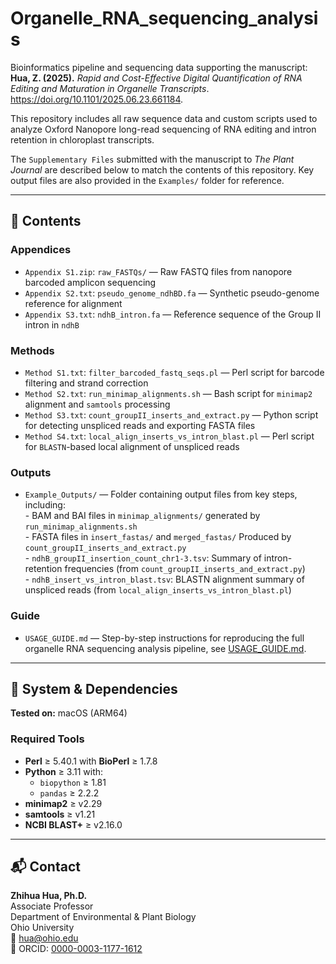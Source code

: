 # Organelle_RNA_sequencing_analysis

Bioinformatics pipeline and sequencing data supporting the manuscript:  
**Hua, Z. (2025).** *Rapid and Cost-Effective Digital Quantification of RNA Editing and Maturation in Organelle Transcripts*. https://doi.org/10.1101/2025.06.23.661184.

This repository includes all raw sequence data and custom scripts used to analyze Oxford Nanopore long-read sequencing of RNA editing and intron retention in chloroplast transcripts.

The `Supplementary Files` submitted with the manuscript to *The Plant Journal* are described below to match the contents of this repository. Key output files are also provided in the `Examples/` folder for reference.  

---

## 📁 Contents

### Appendices  
- `Appendix S1.zip`: `raw_FASTQs/` — Raw FASTQ files from nanopore barcoded amplicon sequencing  
- `Appendix S2.txt`: `pseudo_genome_ndhBD.fa` — Synthetic pseudo-genome reference for alignment  
- `Appendix S3.txt`: `ndhB_intron.fa` — Reference sequence of the Group II intron in `ndhB`

### Methods  
- `Method S1.txt`: `filter_barcoded_fastq_seqs.pl` — Perl script for barcode filtering and strand correction  
- `Method S2.txt`: `run_minimap_alignments.sh` — Bash script for `minimap2` alignment and `samtools` processing  
- `Method S3.txt`: `count_groupII_inserts_and_extract.py` — Python script for detecting unspliced reads and exporting FASTA files  
- `Method S4.txt`: `local_align_inserts_vs_intron_blast.pl` — Perl script for `BLASTN`-based local alignment of unspliced reads

### Outputs
- `Example_Outputs/` — Folder containing output files from key steps, including:  
                        -   BAM and BAI files in `minimap_alignments/` generated by `run_minimap_alignments.sh`  
                        -   FASTA files in `insert_fastas/` and `merged_fastas/` Produced by `count_groupII_inserts_and_extract.py`  
                        -  `ndhB_groupII_insertion_count_chr1-3.tsv`: Summary of intron-retention frequencies (from `count_groupII_inserts_and_extract.py`)  
                        -  `ndhB_insert_vs_intron_blast.tsv`: BLASTN alignment summary of unspliced reads (from `local_align_inserts_vs_intron_blast.pl`)  
                         
                      


### Guide  
- `USAGE_GUIDE.md` — Step-by-step instructions for reproducing the full organelle RNA sequencing analysis pipeline, see [USAGE_GUIDE.md](USAGE_GUIDE.md).


---

## 🧪 System & Dependencies

**Tested on:** macOS (ARM64)

### Required Tools  
- **Perl** ≥ 5.40.1 with **BioPerl** ≥ 1.7.8  
- **Python** ≥ 3.11 with:
  - `biopython` ≥ 1.81  
  - `pandas` ≥ 2.2.2  
- **minimap2** ≥ v2.29  
- **samtools** ≥ v1.21  
- **NCBI BLAST+** ≥ v2.16.0  

---

## 📬 Contact

**Zhihua Hua, Ph.D.**  
Associate Professor  
Department of Environmental & Plant Biology  
Ohio University  
📧 hua@ohio.edu  
🔗 ORCID: [0000-0003-1177-1612](https://orcid.org/0000-0003-1177-1612)
